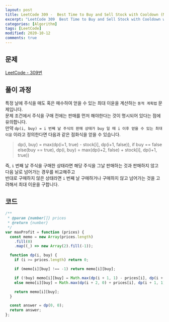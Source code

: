 ```yaml
---
layout: post
title: LeetCode 309 -  Best Time to Buy and Sell Stock with Cooldown (Medium)
excerpt: "LeetCode 309  Best Time to Buy and Sell Stock with Cooldown with JavaScript - Javascript 코딩 테스트 대비"
categories: [Algorithm]
tags: [LeetCode]
modified: 2020-10-12
comments: true
---
```


## 문제

[LeetCode - 309번](https://leetcode.com/problems/best-time-to-buy-and-sell-stock-with-cooldown/)

## 풀이 과정

특정 날에 주식을 매도 혹은 매수하여 얻을 수 있는 최대 이윤을 계산하는 `동적 계획법` 문제입니다. <br>
문제 조건에서 주식을 구매 전에는 판매를 먼저 해야한다는 것이 명시되어 있다는 점에 유의합니다. <br>
만약 `dp(i, buy) = i 번째 날 주식의 판매 상태가 buy 일 때 i 이후 얻을 수 있는 최대 이윤` 이라고 정의한다면 다음과 같은 점화식을 얻을 수 있습니다. <br>

> dp(i, buy) = max(dp(i+1, true) - stock[i], dp(i+1, false)), if buy == false <br>
> else(buy == true), dp(i, buy) = max(dp(i+2, false) + stock[i], dp(i+1, true))

즉, `i` 번째 날 주식을 구매한 상태라면 해당 주식을 그날 판매하는 것과 판매하지 않고 다음 날로 넘어가는 경우를 비교해주고 <br>
반대로 구매하지 않은 상태라면 `i` 번째 날 구매하거나 구매하지 않고 넘어가는 것을 고려해서 최대 이윤을 구합니다. <br>

## 코드

```javascript
/**
 * @param {number[]} prices
 * @return {number}
 */
var maxProfit = function (prices) {
  const memo = new Array(prices.length)
    .fill(0)
    .map((_) => new Array(2).fill(-1));

  function dp(i, buy) {
    if (i >= prices.length) return 0;

    if (memo[i][buy] !== -1) return memo[i][buy];

    if (!buy) memo[i][buy] = Math.max(dp(i + 1, 1) - prices[i], dp(i + 1, 0));
    else memo[i][buy] = Math.max(dp(i + 2, 0) + prices[i], dp(i + 1, 1));

    return memo[i][buy];
  }

  const answer = dp(0, 0);
  return answer;
};
```
